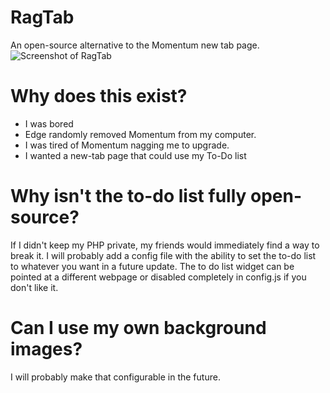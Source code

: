 # RagTab
An open-source alternative to the Momentum new tab page.
![Screenshot of RagTab](Screenshot.png)

# Why does this exist?
- I was bored
- Edge randomly removed Momentum from my computer.
- I was tired of Momentum nagging me to upgrade.
- I wanted a new-tab page that could use my To-Do list

# Why isn't the to-do list fully open-source?
If I didn't keep my PHP private, my friends would immediately find a way to break it. I will probably add a config file with the ability to set the to-do list to whatever you want in a future update. The to do list widget can be pointed at a different webpage or disabled completely in config.js if you don't like it.

# Can I use my own background images?
I will probably make that configurable in the future.
